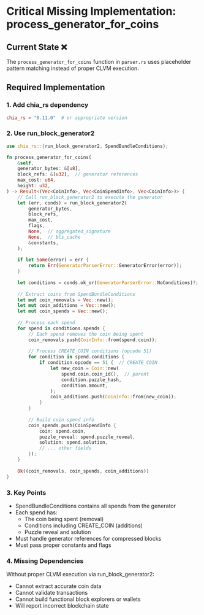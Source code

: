# Critical Missing Implementation: process_generator_for_coins

## Current State ❌
The `process_generator_for_coins` function in `parser.rs` uses placeholder pattern matching instead of proper CLVM execution.

## Required Implementation

### 1. Add chia_rs dependency
```toml
chia_rs = "0.11.0"  # or appropriate version
```

### 2. Use run_block_generator2
```rust
use chia_rs::{run_block_generator2, SpendBundleConditions};

fn process_generator_for_coins(
    &self, 
    generator_bytes: &[u8],
    block_refs: &[u32],  // generator references
    max_cost: u64,
    height: u32,
) -> Result<(Vec<CoinInfo>, Vec<CoinSpendInfo>, Vec<CoinInfo>)> {
    // Call run_block_generator2 to execute the generator
    let (err, conds) = run_block_generator2(
        generator_bytes,
        block_refs,
        max_cost,
        flags,
        None,  // aggregated_signature
        None,  // bls_cache
        &constants,
    );
    
    if let Some(error) = err {
        return Err(GeneratorParserError::GeneratorError(error));
    }
    
    let conditions = conds.ok_or(GeneratorParserError::NoConditions)?;
    
    // Extract coins from SpendBundleConditions
    let mut coin_removals = Vec::new();
    let mut coin_additions = Vec::new();
    let mut coin_spends = Vec::new();
    
    // Process each spend
    for spend in conditions.spends {
        // Each spend removes the coin being spent
        coin_removals.push(CoinInfo::from(spend.coin));
        
        // Process CREATE_COIN conditions (opcode 51)
        for condition in spend.conditions {
            if condition.opcode == 51 {  // CREATE_COIN
                let new_coin = Coin::new(
                    spend.coin.coin_id(),  // parent
                    condition.puzzle_hash,
                    condition.amount,
                );
                coin_additions.push(CoinInfo::from(new_coin));
            }
        }
        
        // Build coin spend info
        coin_spends.push(CoinSpendInfo {
            coin: spend.coin,
            puzzle_reveal: spend.puzzle_reveal,
            solution: spend.solution,
            // ... other fields
        });
    }
    
    Ok((coin_removals, coin_spends, coin_additions))
}
```

### 3. Key Points
- SpendBundleConditions contains all spends from the generator
- Each spend has:
  - The coin being spent (removal)
  - Conditions including CREATE_COIN (additions)
  - Puzzle reveal and solution
- Must handle generator references for compressed blocks
- Must pass proper constants and flags

### 4. Missing Dependencies
Without proper CLVM execution via run_block_generator2:
- Cannot extract accurate coin data
- Cannot validate transactions
- Cannot build functional block explorers or wallets
- Will report incorrect blockchain state 